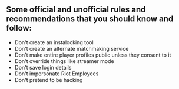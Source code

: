 ## Some official and unofficial rules and recommendations that you should know and follow:
- Don't create an instalocking tool
- Don't create an alternate matchmaking service
- Don't make entire player profiles public unless they consent to it
- Don't override things like streamer mode
- Don't save login details
- Don't impersonate Riot Employees
- Don't pretend to be hacking
